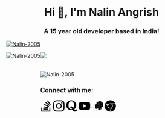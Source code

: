 <h1 align="center">Hi 👋, I'm Nalin Angrish</h1>
<h3 align="center">A 15 year old developer based in India!</h3>



<p align="center">
<p align="left"> <a href="https://github.com/ryo-ma/github-profile-trophy"><img src="https://github-profile-trophy.vercel.app/?username=Nalin-2005&margin-w=15&margin-h=15&column=7" alt="Nalin-2005" /></a> </p>

<div>
<img height="170" align="left" src="https://github-readme-stats.vercel.app/api?username=Nalin-2005&count_private=true&include_all_commits=true" alt="Nalin-2005" />
<img src="https://github-readme-stats.vercel.app/api/top-langs/?username=Nalin-2005&layout=compact" />
</div>

<br/>

<p align="left"> <img src="https://komarev.com/ghpvc/?username=Nalin-2005&label=Profile%20views&color=0e75b6&style=flat" alt="Nalin-2005" /> </p>

</p>

<h3 align="left">Connect with me:</h3>
<p align="left">
  <a href="https://stackoverflow.com/users/12025232/nalin-yo" target="_blank">
    <img align="center" src="https://raw.githubusercontent.com/Nalin-2005/Nalin-2005/master/icons/stackoverflow.svg" height="30" width="30" />
  </a>
  <a href="https://instagram.com/nalin_2005" target="_blank">
    <img align="center" src="https://raw.githubusercontent.com/Nalin-2005/Nalin-2005/master/icons/instagram.svg" height="30" width="30" />
  </a>
  <a href="https://https://www.quora.com/profile/Nalin-Angrish" target="_blank">
    <img align="center" src='https://raw.githubusercontent.com/Nalin-2005/Nalin-2005/master/icons/quora.svg' height="30" width="30" >
  </a>
  <a href="https://www.youtube.com/channel/UCfvzT4VCQRebG8wM2kXkUEw" target="_blank">
    <img align="center" src="https://raw.githubusercontent.com/Nalin-2005/Nalin-2005/master/icons/youtube.svg" height="30" width="30" >
  </a>
  <a href="https://pypi.org/user/nalinstudios/" target="_blank">
    <img align="center" src="https://raw.githubusercontent.com/Nalin-2005/Nalin-2005/master/icons/pypi.svg" height="30" width="30" >
  </a>
  <a href="https://nalinstudios.herokuapp.com" target="_blank">
    <img align="center" src="https://raw.githubusercontent.com/Nalin-2005/Nalin-2005/master/icons/website.svg" height="30" width="30" >
  </a>
  

</p>
